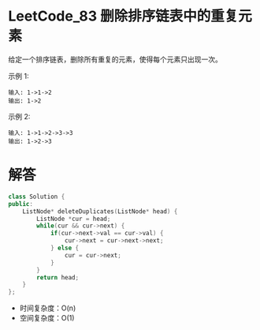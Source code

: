 # LeetCode_83 删除排序链表中的重复元素
给定一个排序链表，删除所有重复的元素，使得每个元素只出现一次。

示例 1:
```
输入: 1->1->2
输出: 1->2
```

示例 2:
```
输入: 1->1->2->3->3
输出: 1->2->3
```
# 解答


```C++
class Solution {
public:
    ListNode* deleteDuplicates(ListNode* head) {
        ListNode *cur = head;
        while(cur && cur->next) {
            if(cur->next->val == cur->val) {
                cur->next = cur->next->next;
            } else {
                cur = cur->next;
            }
        }
        return head;
    }
};
```
* 时间复杂度：O(n)
* 空间复杂度：O(1)